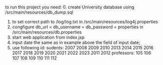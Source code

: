 to run this project you need:
0. create University database using /src/main/resources/db_dump.sql
1. to set correct path to /log/log.txt in /src/main/resources/log4j.properties
2.	congfigure db_url = db_username = db_password = properties in /src/main/resources/db.properties
3. start web application from index.jsp
4. input date the same as in example above the field of input date;
5. use following id:
sudents: 
2007
 2008
 2009
 2010
 2013
 2014
 2015
 2016
 2017
 2018
 2019
 2020
 2021
 2022
 2023
 2011
 2012
professors:
105
 106
 107
 108
 109
 110
 111
 112
